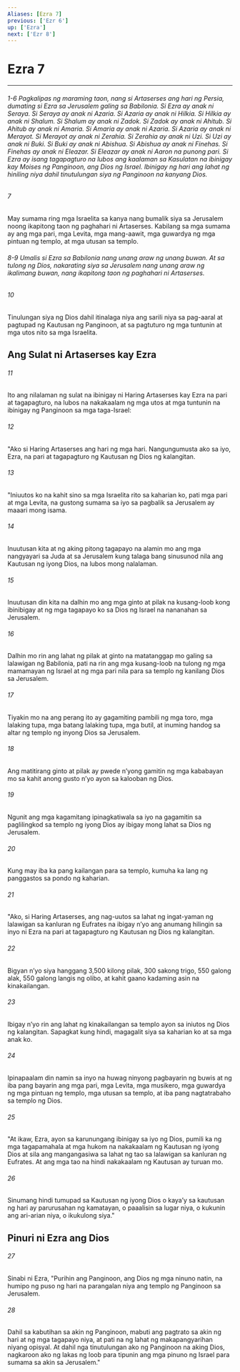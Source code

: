 ```yaml
---
Aliases: [Ezra 7]
previous: ['Ezr 6']
up: ['Ezra']
next: ['Ezr 8']
---
```

# Ezra 7

***
###### 1-6 Pagkalipas ng maraming taon, nang si Artaserses ang hari ng Persia, dumating si Ezra sa Jerusalem galing sa Babilonia. Si Ezra ay anak ni Seraya. Si Seraya ay anak ni Azaria. Si Azaria ay anak ni Hilkia. Si Hilkia ay anak ni Shalum. Si Shalum ay anak ni Zadok. Si Zadok ay anak ni Ahitub. Si Ahitub ay anak ni Amaria. Si Amaria ay anak ni Azaria. Si Azaria ay anak ni Merayot. Si Merayot ay anak ni Zerahia. Si Zerahia ay anak ni Uzi. Si Uzi ay anak ni Buki. Si Buki ay anak ni Abishua. Si Abishua ay anak ni Finehas. Si Finehas ay anak ni Eleazar. Si Eleazar ay anak ni Aaron na punong pari. Si Ezra ay isang tagapagturo na lubos ang kaalaman sa Kasulatan na ibinigay kay Moises ng Panginoon, ang Dios ng Israel. Ibinigay ng hari ang lahat ng hiniling niya dahil tinutulungan siya ng Panginoon na kanyang Dios. 


###### 7 


May sumama ring mga Israelita sa kanya nang bumalik siya sa Jerusalem noong ikapitong taon ng paghahari ni Artaserses. Kabilang sa mga sumama ay ang mga pari, mga Levita, mga mang-aawit, mga guwardya ng mga pintuan ng templo, at mga utusan sa templo.

###### 8-9 Umalis si Ezra sa Babilonia nang unang araw ng unang buwan. At sa tulong ng Dios, nakarating siya sa Jerusalem nang unang araw ng ikalimang buwan, nang ikapitong taon ng paghahari ni Artaserses. 


###### 10 


Tinulungan siya ng Dios dahil itinalaga niya ang sarili niya sa pag-aaral at pagtupad ng Kautusan ng Panginoon, at sa pagtuturo ng mga tuntunin at mga utos nito sa mga Israelita.

## Ang Sulat ni Artaserses kay Ezra 


###### 11 


Ito ang nilalaman ng sulat na ibinigay ni Haring Artaserses kay Ezra na pari at tagapagturo, na lubos na nakakaalam ng mga utos at mga tuntunin na ibinigay ng Panginoon sa mga taga-Israel: 


###### 12 


"Ako si Haring Artaserses ang hari ng mga hari. Nangungumusta ako sa iyo, Ezra, na pari at tagapagturo ng Kautusan ng Dios ng kalangitan. 


###### 13 


"Iniuutos ko na kahit sino sa mga Israelita rito sa kaharian ko, pati mga pari at mga Levita, na gustong sumama sa iyo sa pagbalik sa Jerusalem ay maaari mong isama. 


###### 14 


Inuutusan kita at ng aking pitong tagapayo na alamin mo ang mga nangyayari sa Juda at sa Jerusalem kung talaga bang sinusunod nila ang Kautusan ng iyong Dios, na lubos mong nalalaman. 


###### 15 


Inuutusan din kita na dalhin mo ang mga ginto at pilak na kusang-loob kong ibinibigay at ng mga tagapayo ko sa Dios ng Israel na nananahan sa Jerusalem. 


###### 16 


Dalhin mo rin ang lahat ng pilak at ginto na matatanggap mo galing sa lalawigan ng Babilonia, pati na rin ang mga kusang-loob na tulong ng mga mamamayan ng Israel at ng mga pari nila para sa templo ng kanilang Dios sa Jerusalem. 


###### 17 


Tiyakin mo na ang perang ito ay gagamiting pambili ng mga toro, mga lalaking tupa, mga batang lalaking tupa, mga butil, at inuming handog sa altar ng templo ng inyong Dios sa Jerusalem. 


###### 18 


Ang matitirang ginto at pilak ay pwede nʼyong gamitin ng mga kababayan mo sa kahit anong gusto nʼyo ayon sa kalooban ng Dios. 


###### 19 


Ngunit ang mga kagamitang ipinagkatiwala sa iyo na gagamitin sa paglilingkod sa templo ng iyong Dios ay ibigay mong lahat sa Dios ng Jerusalem. 


###### 20 


Kung may iba ka pang kailangan para sa templo, kumuha ka lang ng panggastos sa pondo ng kaharian. 


###### 21 


"Ako, si Haring Artaserses, ang nag-uutos sa lahat ng ingat-yaman ng lalawigan sa kanluran ng Eufrates na ibigay nʼyo ang anumang hilingin sa inyo ni Ezra na pari at tagapagturo ng Kautusan ng Dios ng kalangitan. 


###### 22 


Bigyan nʼyo siya hanggang 3,500 kilong pilak, 300 sakong trigo, 550 galong alak, 550 galong langis ng olibo, at kahit gaano kadaming asin na kinakailangan. 


###### 23 


Ibigay nʼyo rin ang lahat ng kinakailangan sa templo ayon sa iniutos ng Dios ng kalangitan. Sapagkat kung hindi, magagalit siya sa kaharian ko at sa mga anak ko. 


###### 24 


Ipinapaalam din namin sa inyo na huwag ninyong pagbayarin ng buwis at ng iba pang bayarin ang mga pari, mga Levita, mga musikero, mga guwardya ng mga pintuan ng templo, mga utusan sa templo, at iba pang nagtatrabaho sa templo ng Dios. 


###### 25 


"At ikaw, Ezra, ayon sa karunungang ibinigay sa iyo ng Dios, pumili ka ng mga tagapamahala at mga hukom na nakakaalam ng Kautusan ng iyong Dios at sila ang mangangasiwa sa lahat ng tao sa lalawigan sa kanluran ng Eufrates. At ang mga tao na hindi nakakaalam ng Kautusan ay turuan mo. 


###### 26 


Sinumang hindi tumupad sa Kautusan ng iyong Dios o kayaʼy sa kautusan ng hari ay parurusahan ng kamatayan, o paaalisin sa lugar niya, o kukunin ang ari-arian niya, o ikukulong siya." 

## Pinuri ni Ezra ang Dios 


###### 27 


Sinabi ni Ezra, "Purihin ang Panginoon, ang Dios ng mga ninuno natin, na humipo ng puso ng hari na parangalan niya ang templo ng Panginoon sa Jerusalem. 


###### 28 


Dahil sa kabutihan sa akin ng Panginoon, mabuti ang pagtrato sa akin ng hari at ng mga tagapayo niya, at pati na ng lahat ng makapangyarihan niyang opisyal. At dahil nga tinutulungan ako ng Panginoon na aking Dios, nagkaroon ako ng lakas ng loob para tipunin ang mga pinuno ng Israel para sumama sa akin sa Jerusalem."
